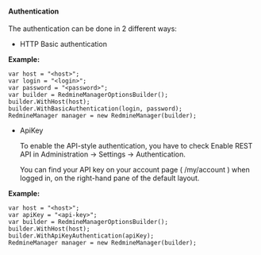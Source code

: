 #### Authentication

The authentication can be done in 2 different ways:

- HTTP Basic authentication

**Example:**

```
var host = "<host>";
var login = "<login>";
var password = "<password>";
var builder = RedmineManagerOptionsBuilder();
builder.WithHost(host);
builder.WithBasicAuthentication(login, password);
RedmineManager manager = new RedmineManager(builder);
```

- ApiKey

  To enable the API-style authentication, you have to check Enable REST API in Administration -> Settings ->  Authentication.
  
  You can find your API key on your account page ( /my/account ) when logged in, on the right-hand pane of the default layout.

**Example:**

```
var host = "<host>";
var apiKey = "<api-key>";
var builder = RedmineManagerOptionsBuilder();
builder.WithHost(host);
builder.WithApiKeyAuthentication(apiKey);
RedmineManager manager = new RedmineManager(builder);
```